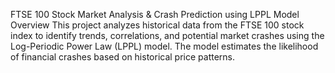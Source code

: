 FTSE 100 Stock Market Analysis & Crash Prediction using LPPL Model
Overview
This project analyzes historical data from the FTSE 100 stock index to identify trends, correlations, and potential market crashes using the Log-Periodic Power Law (LPPL) model. The model estimates the likelihood of financial crashes based on historical price patterns.

